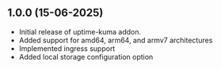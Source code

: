 ## 1.0.0 (15-06-2025)
- Initial release of uptime-kuma addon.
- Added support for amd64, arm64, and armv7 architectures
- Implemented ingress support
- Added local storage configuration option
